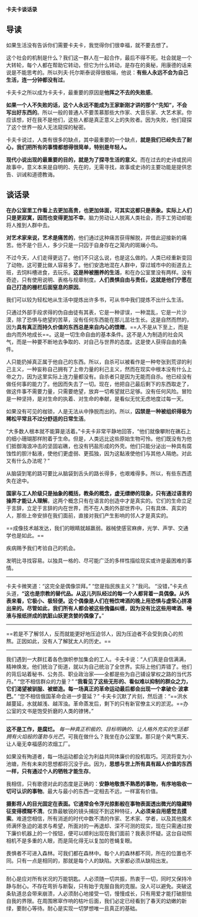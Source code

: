 **卡夫卡谈话录**


## 导读

如果生活没有告诉你们需要卡夫卡，我觉得你们很幸福，就不要去想了。

这个社会的机制是什么？我们这一群人在一起合作，最后不得不死。社会就是一个大转轮，每个人都在帮助它转动，但它为什么转动，是存在的奥秘，用康德的话来说是不能思考的。所以列夫·托尔斯泰说得很极端，他说：**有些人永远不会为自己生活，连一分钟都没有过**。

卡夫卡之所以成为卡夫卡，最重要的原因是**他挥之不去的失败感**。

**如果一个人不失败的话，这个人永远不能成为王家新刚才讲的那个“先知”，不会写出好东西的**。所以一般的普通人不要羡慕那些大作家、大音乐家、大艺术家。你应该想，好在我不是他们，这些人都是真正意义上的失败者。因为失败，他们窥探了这个世界一般人无法窥探的秘密。

卡夫卡说过，人类有很多的缺点，其中最重要的一个缺点，**就是我们已经失去了耐心，我们把所有的事情都想得很简单，特别是年轻人。**

**现代小说出现的最重要的目的，就是为了探寻生活的意义**。而在过去的史诗或民间故事中，意义本来是自明的、先在的，无需寻找，故事或史诗的主要功能是提供忠告、训诫和道德教诲。

## 谈话录

**在办公室里工作看上去更加高贵，也更加体面，可其实这都只是表象。实际上人们只是更寂寞，因而也变得更加不幸**。脑力劳动让人脱离人类社会，而手工劳动却能将人推到人群中去。

**对艺术家来说，艺术是痛苦的**，他们通过这种痛苦获得解脱，并借此迎接新的痛苦。他不是个巨人，多少只是一只囚于自身存在之笼内的斑斓小鸟。

不过今天，人们走得更远了。他们不只这么说，也是这么做的。人类已经重新变回了动物，这可要比做人容易多了。他们安逸地混在人群中，穿过城市中的街道去上班，去饲料槽进食，去玩乐。**这是种被圈养的生活**，和在办公室里没有两样。没有奇迹，只有使用说明、表格与规章制度。**人们畏惧自由与责任，这就是他们宁愿在自己打造的栅栏后面窒息的原因**。

我们可以较为轻松地从生活中提炼出许多书，可从书中我们提炼不出什么生活。

只通过外部手段求得的伪自由徒有其表，它是一种谬误，一种混乱，它是一片沙漠，除了恐惧与绝望的苦草，没有任何东西能在那儿茁壮生长。这是自然而然的，因为**具有真正而持久价值的东西总是来自内心的馈赠**。==人不是从下至上，而是由内而外地成长==。这是一切生命自由的基本条件。这不是人为制造的社会风气，而是一种要不断地去争取的、对自己与世界的态度。这是使人获得自由的条件。

人只能扔掉真正属于他自己的东西。所以，自杀可以被看作是一种夸张到荒谬的利己主义，一种妄称自己拥有了上帝力量的利己主义，然而在现实中根本没有什么上帝之力，因为这里实际上连力量都没有。自杀者只是因为无能而自杀。他已经没有做任何事的能力了。他因而失去了一切。现在，他把自己最后剩下的东西取走了，做这件事不需要力量，只需要绝望，放弃一切希望就已足够。没有任何风险。冒险是一种坚持，是对生命的执着、对生命的奉献，是看似无忧无虑地度过每一天。

如果没有可见的枷锁，人是无法从中挣脱而出的。所以，**囚禁是一种被组织得极为稀松平常且不过分舒适的日常生活**。

“大多数人根本就不能算是活着。”卡夫卡非常平静地回答，“他们就像攀附在礁石上的细小珊瑚那样附着于生命。但是，人类远比这些原始生物可怜。他们既没有为他们抵御海浪冲击的坚固岩礁，也没有钙盐形成的外壳。他们只能分泌出一种具有腐蚀性的胆汁黏液，使他们更虚弱、更孤独，因为这黏液使他们与其他人隔绝。对此又有什么办法呢？”

从脑袋到笔的路可要比从脑袋到舌头的路长得多，也艰难得多。所以，有些东西遗失在途中。

**国家与工人阶级只是抽象的概括，教条的概念，虚无缥缈的现象，只有通过语言的操弄才能让人理解**。这两个概念只有在语言的创造中才是真实的。它们的生命立足于言辞，立足于言辞的内在世界，而不在人类的外部世界中。只有具体、真实的人，那些上帝安排在我们面前，直接对我们产生影响的邻人才是真实的。

==成像技术越发达，我们的眼睛就越羸弱。器械使感官麻痹，光学、声学、交通学也是如此。==

疾病赐予我们考验自己的机会。

发明比寻找容易。以独具一格的、尽可能广泛的多样性描绘现实或许是最困难的事情。

---

卡夫卡微笑道：“这完全是偶像崇拜。”
“您是指民族主义？”我问。
“没错，”卡夫点头道，**“这也是宗教的替代品。从这儿列队经过的每一个人都背着一具偶像。从外表来看，它极小、极轻便。这个偶像是人们在畅饮啤酒的晚上用恐惧与虚荣心拼凑出来的。尽管如此，我们所有人都会被这些傀儡纠缠，因为没有比这些用啤酒、唾液与报纸拼成的肮脏山妖更贪婪的偶像了。**”

---

==若是不了解邻人，反而就能更好地压迫邻人，因为压迫者不会受到良心的煎熬。正因如此，没有人了解犹太人的历史。==

---
我们遇到一大群扛着各色旗帜参加集会的工人。卡夫卡说：“人们真是自信满满，精神焕发。他们统治了街道，就以为自己统治了全世界。实际上他们弄错了。他们的背后站着秘书、公务员、职业政治家——全都是些为自己铺设掌权之路的当代苏丹。”
“您不相信群众的力量？”
“**我看见了这些无形的、看似难以抑制的群众之力，它们渴望被驯服、被塑造。每一场真正的革命运动最后都会出现一个拿破仑·波拿巴**。”
“您不相信俄国革命会进一步蔓延？”
卡夫卡沉默了片刻，然后道：“==洪水越蔓延，水就越浅、越浑浊。革命蒸发后，剩下的只有新官僚主义的淤泥。==办公室的文书是饱受折磨的人类的镣铐。”

---

**这不是工作，是腐烂。** *每一种真正积极的、目标明确的、让人格外充实的生活都拥有火焰般的蓬勃与光芒*。可我在做什么？我坐在办公室里。那只是个臭气熏天、让人毫无幸福感的浓烟工厂。

如果没有殉道者，每一场运动都会沦为利益共同体廉价的投机取巧。河流将变为小池塘，所有未来的思想都将沉没于此。因为，**思想与世上所有具有超人价值的东西一样，只有通过个人的牺牲才能生存**。

我相信，只有歌德对此的态度是正确的：**安静地敬畏不熟悉的事物，有序地吸收一切可认识的事物**。最大与最小的东西一定相去不远，一样富有价值。

**摄影将人的目光固定在表面。它通常会令浮光掠影般在事物表面透出微光的隐藏特征变得模糊不清**。仅靠最敏锐的镜头捕捉不到这种特征，**人必须亲自用感觉去摸索**。难道您相信，所有消逝的时代中数不清的作家、艺术家、学者，以及其他魔术师满怀急迫的渴求与希望，所面对的一再退却、深不可测的现实，现在只需通过按下廉价机器上的一个按钮，便可以顺利出现在我们面前？我表示怀疑。这台自动照相机不是多重的人眼，而是简化得无以复加的苍蝇复眼。

畏惧者不可进入森林。可我们都在森林中。每个人的森林都不同，所在的位置也不同。只有一点是相同的，那就是每个人的缺陷。大家都必须从缺陷出发。

---
耐心是应对所有状况的万能钥匙。人必须随一切共振，热衷于一切，同时又保持冷静与耐心。不存在弯折与断裂，只有始于克服自我的克服。没人可以避免。突破这条轨道总会带来崩溃，人必须耐心地接受一切，慢慢成长，只有用爱才能打破胆怯自我的界限。在周围窸窣作响的枯叶后面，我们必定已经看到了春天的幼嫩的新绿，要耐心等待。耐心是实现一切梦想唯一且真正的基础。




